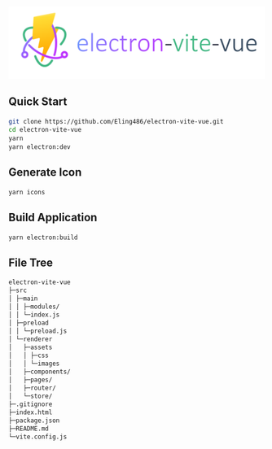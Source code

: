 <img src="https://raw.githubusercontent.com/Eling486/electron-vite-vue/main/src/renderer/assets/images/logo-text.png">

## Quick Start
```bash
git clone https://github.com/Eling486/electron-vite-vue.git
cd electron-vite-vue
yarn
yarn electron:dev
```

## Generate Icon
```bash
yarn icons
```

## Build Application
```bash
yarn electron:build
```

## File Tree
```
electron-vite-vue
├─src
│ ├─main
│ │ ├─modules/
│ │ └─index.js
│ ├─preload
│ │ └─preload.js
│ └─renderer
│   ├─assets
│   │ ├─css
│   │ └─images
│   ├─components/
│   ├─pages/
│   ├─router/
│   └─store/
├─.gitignore
├─index.html
├─package.json
├─README.md
└─vite.config.js
```